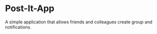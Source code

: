 # Post-It-App
A simple application that allows friends and colleagues create group and notifications.

